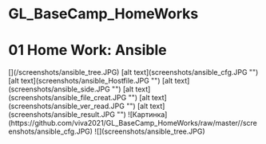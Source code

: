 # GL_BaseCamp_HomeWorks

<!DOCTYPE html>
<html>
<body>
<h1>01 Home Work: Ansible</h1>
<p></p>
[](/screenshots/ansible_tree.JPG)
[alt text](screenshots/ansible_cfg.JPG "")
[alt text](screenshots/ansible_Hostfile.JPG "")
[alt text](screenshots/ansible_side.JPG "")
[alt text](screenshots/ansible_file_creat.JPG "")
[alt text](screenshots/ansible_ver_read.JPG "")
[alt text](screenshots/ansible_result.JPG "")
![Картинка](https://github.com/viva2021/GL_BaseCamp_HomeWorks/raw/master//screenshots/ansible_cfg.JPG)
![](screenshots/ansible_tree.JPG)
</body>
</html>
